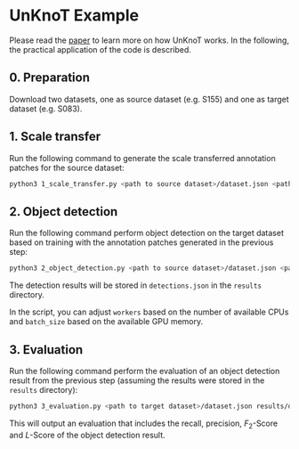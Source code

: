 # UnKnoT Example

Please read the [paper](https://doi.org/10.1109/ACCESS.2020.3014441) to learn more on how UnKnoT works. In the following, the practical application of the code is described.

## 0. Preparation

Download two datasets, one as source dataset (e.g. S155) and one as target dataset (e.g. S083).

## 1. Scale transfer

Run the following command to generate the scale transferred annotation patches for the source dataset:

```bash
python3 1_scale_transfer.py <path to source dataset>/dataset.json <path to target dataset>/dataset.json
```

## 2. Object detection

Run the following command perform object detection on the target dataset based on training with the annotation patches generated in the previous step:

```bash
python3 2_object_detection.py <path to source dataset>/dataset.json <path to target dataset>/dataset.json results
```

The detection results will be stored in `detections.json` in the `results` directory.

In the script, you can adjust `workers` based on the number of available CPUs and `batch_size` based on the available GPU memory.

## 3. Evaluation

Run the following command perform the evaluation of an object detection result from the previous step (assuming the results were stored in the `results` directory):

```bash
python3 3_evaluation.py <path to target dataset>/dataset.json results/detections.json
```

This will output an evaluation that includes the recall, precision, <i>F</i><sub>2</sub>-Score and <i>L</i>-Score of the object detection result.
